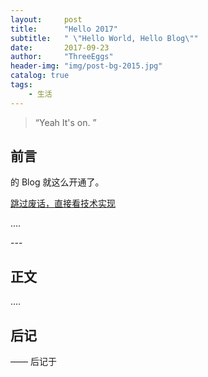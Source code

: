 ```yaml
---
layout:     post
title:      "Hello 2017"
subtitle:   " \"Hello World, Hello Blog\""
date:       2017-09-23
author:     "ThreeEggs"
header-img: "img/post-bg-2015.jpg"
catalog: true
tags:
    - 生活
---
```




> “Yeah It's on. ”


## 前言

的 Blog 就这么开通了。

[跳过废话，直接看技术实现 ](#build) 



....





<p id = "build"></p>
---

## 正文

....

## 后记



—— 后记于 


